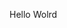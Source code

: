 Hello Wolrd

























































































































































































































































































































































































































































































































































































































































































































































































































































































































































































































































































































































































































































































































































































































































































































































































































































































































































































































































































































































































































































